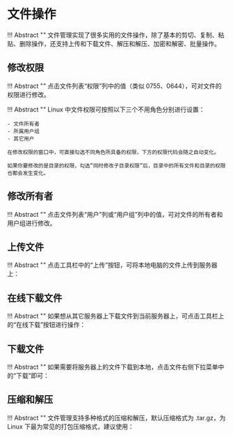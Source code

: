 # 文件操作

!!! Abstract ""
    文件管理实现了很多实用的文件操作，除了基本的剪切、复制、粘贴、删除操作，还支持上传和下载文件、解压和解压、加密和解密、批量操作。

## 修改权限

!!! Abstract ""
    点击文件列表“权限”列中的值（类似 0755、0644），可对文件的权限进行修改。


!!! Abstract ""
    Linux 中文件权限可按照以下三个不用角色分别进行设置：

    - 文件所有者
    - 所属用户组
    - 其它用户

    在修改权限的窗口中，可直接勾选不同角色所具备的权限，下方的权限代码会随之自动变化。

    如果你要修改的是目录的权限，勾选“同时修改子目录权限”后，目录中的所有文件和目录的权限也都会发生变化。

## 修改所有者

!!! Abstract ""
    点击文件列表“用户”列或“用户组”列中的值，可对文件的所有者和用户组进行修改。

## 上传文件

!!! Abstract ""
    点击工具栏中的“上传”按钮，可将本地电脑的文件上传到服务器上：

## 在线下载文件

!!! Abstract ""
    如果想从其它服务器上下载文件到当前服务器上，可点击工具栏上的“在线下载”按钮进行操作：

## 下载文件

!!! Abstract ""
    如果需要将服务器上的文件下载到本地，点击文件右侧下拉菜单中的“下载”即可：

## 压缩和解压

!!! Abstract ""
    文件管理支持多种格式的压缩和解压，默认压缩格式为 .tar.gz，为 Linux 下最为常见的打包压缩格式，建议使用：
